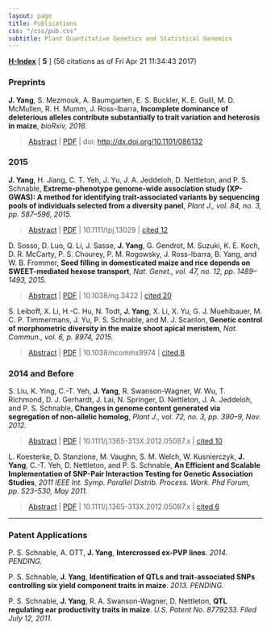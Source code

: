 ```yaml
---
layout: page
title: Publications
css: "/css/pub.css"
subtitle: Plant Quantitative Genetics and Statistical Genomics
---
```




__[H-Index](https://scholar.google.com/citations?hl=en&user=2CiKnzkAAAAJ)__ [ __5__ ] (56 citations as of Fri Apr 21 11:34:43 2017)  

### Preprints

__J. Yang__, S. Mezmouk, A. Baumgarten, E. S. Buckler, K. E. Guill, M. D. McMullen, R. H. Mumm, J. Ross-Ibarra, __Incomplete dominance of deleterious alleles contribute substantially to trait variation and heterosis in maize__, *bioRxiv, 2016.*  
> [Abstract](http://biorxiv.org/content/early/2016/11/07/086132) | [PDF](http://biorxiv.org/content/biorxiv/early/2016/11/07/086132.full.pdf) | doi: http://dx.doi.org/10.1101/086132 

### 2015


__J. Yang__, H. Jiang, C. T. Yeh, J. Yu, J. A. Jeddeloh, D. Nettleton, and P. S. Schnable, __Extreme-phenotype genome-wide association study (XP-GWAS): A method for identifying trait-associated variants by sequencing pools of individuals selected from a diversity panel__, *Plant J., vol. 84, no. 3, pp. 587–596, 2015.*  
> [Abstract](http://doi.wiley.com/10.1111/tpj.13029) | [PDF](http://onlinelibrary.wiley.com/doi/10.1111/tpj.13029/epdf) | 10.1111/tpj.13029 | [cited 12](https://scholar.google.com/scholar?oi=bibs&hl=en&cites=4727081806497409997&as_sdt=5)

D. Sosso, D. Luo, Q. Li, J. Sasse, __J. Yang__, G. Gendrot, M. Suzuki, K. E. Koch, D. R. McCarty, P. S. Chourey, P. M. Rogowsky, J. Ross-Ibarra, B. Yang, and W. B. Frommer, __Seed filling in domesticated maize and rice depends on SWEET-mediated hexose transport__, *Nat. Genet., vol. 47, no. 12, pp. 1489–1493, 2015.*  
> [Abstract](http://www.nature.com/ng/journal/v47/n12/full/ng.3422.html) | [PDF](http://www.nature.com/ng/journal/v47/n12/pdf/ng.3422.pdf) | 10.1038/ng.3422 | [cited 20](https://scholar.google.com/scholar?oi=bibs&hl=en&cites=14940779386657346302&as_sdt=5)

S. Leiboff, X. Li, H.-C. Hu, N. Todt, __J. Yang__, X. Li, X. Yu, G. J. Muehlbauer, M. C. P. Timmermans, J. Yu, P. S. Schnable, and M. J. Scanlon, __Genetic control of morphometric diversity in the maize shoot apical meristem__, *Nat. Commun., vol. 6, p. 8974, 2015.*  
> [Abstract](http://www.nature.com/ncomms/2015/151120/ncomms9974/full/ncomms9974.html) | [PDF](http://www.nature.com/ncomms/2015/151120/ncomms9974/pdf/ncomms9974.pdf) | 10.1038/ncomms9974 | [cited 8](https://scholar.google.com/scholar?oi=bibs&hl=en&cites=6986405476844302539&as_sdt=5)


### 2014 and Before

S. Liu, K. Ying, C.-T. Yeh, __J. Yang__, R. Swanson-Wagner, W. Wu, T. Richmond, D. J. Gerhardt, J. Lai, N. Springer, D. Nettleton, J. A. Jeddeloh, and P. S. Schnable, __Changes in genome content generated via segregation of non-allelic homolog__, *Plant J., vol. 72, no. 3, pp. 390–9, Nov. 2012.*  
> [Abstract](http://onlinelibrary.wiley.com/doi/10.1111/j.1365-313X.2012.05087.x/abstract) | [PDF](http://onlinelibrary.wiley.com/doi/10.1111/j.1365-313X.2012.05087.x/epdf) | 10.1111/j.1365-313X.2012.05087.x | [cited 10](https://scholar.google.com/scholar?oi=bibs&hl=en&cites=12628450597487851072&as_sdt=5)


L. Koesterke, D. Stanzione, M. Vaughn, S. M. Welch, W. Kusnierczyk, __J. Yang__, C.-T. Yeh, D. Nettleton, and P. S. Schnable, __An Efficient and Scalable Implementation of SNP-Pair Interaction Testing for Genetic Association Studies__, *2011 IEEE Int. Symp. Parallel Distrib. Process. Work. Phd Forum, pp. 523–530, May 2011.*  
> [Abstract](http://ieeexplore.ieee.org/document/6008872/?arnumber=6008872) | [PDF](http://ieeexplore.ieee.org/stamp/stamp.jsp?arnumber=6008872) | 10.1111/j.1365-313X.2012.05087.x | [cited 6](https://scholar.google.com/scholar?oi=bibs&hl=en&cites=15468679869872245348&as_sdt=5)

------------------------

### Patent Applications

P. S. Schnable, A. OTT, __J. Yang__, __Intercrossed ex-PVP lines__.  *2014. PENDING.*

P. S. Schnable, __J. Yang__, __Identification of QTLs and trait-associated SNPs controlling six yield component traits in maize__. *2013. PENDING.*

P. S. Schnable, __J. Yang__, R. A. Swanson-Wagner, D. Nettleton, __QTL regulating ear productivity traits in maize__. *U.S. Patent No. 8779233. Filed July 12, 2011.*




